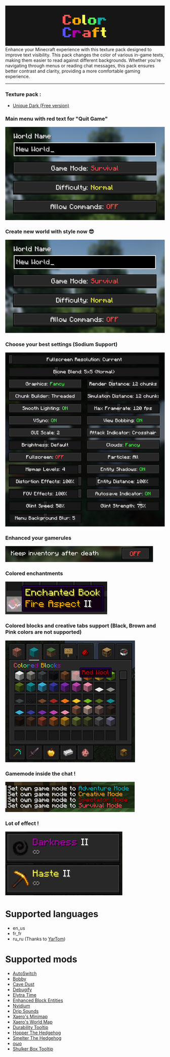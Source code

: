 ![ColorCraft](https://github.com/JustArthur/ColorCraft/blob/main/images/banner.png?raw=true)
Enhance your Minecraft experience with this texture pack designed to improve text visibility. This pack changes the color of various in-game texts, making them easier to read against different backgrounds. Whether you're navigating through menus or reading chat messages, this pack ensures better contrast and clarity, providing a more comfortable gaming experience.

---
### Texture pack :
- [Unique Dark (Free version)](https://modrinth.com/resourcepack/unique-dark)

### Main menu with red text for "Quit Game"
![Quit Game is now red](https://github.com/JustArthur/ColorCraft/blob/main/images/CreateWorld_en.png?raw=true)

### Create new world with style now 😎
![Create new world](https://github.com/JustArthur/ColorCraft/blob/main/images/CreateWorld_en.png?raw=true)

### Choose your best settings (Sodium Support)
![Colors for settings](https://github.com/JustArthur/ColorCraft/blob/main/images/Settings_en.png?raw=true)

### Enhanced your gamerules
![Gamerules support](https://github.com/JustArthur/ColorCraft/blob/main/images/Gamerules_en.png?raw=true)

### Colored enchantments
![Enchantments support](https://github.com/JustArthur/ColorCraft/blob/main/images/Enchantment_en.png?raw=true)

### Colored blocks and creative tabs support (Black, Brown and Pink colors are not supported)
![Colored Blocks support](https://github.com/JustArthur/ColorCraft/blob/main/images/CreativeTabs_en.png?raw=true)

### Gamemode inside the chat !
![Chat](https://github.com/JustArthur/ColorCraft/blob/main/images/Gamemode_en.png?raw=true)

### Lot of effect !
![Effects](https://github.com/JustArthur/ColorCraft/blob/main/images/EffectSupport_en.png?raw=true)

# Supported languages
- en_us
- fr_fr
- ru_ru (Thanks to [YarTom](https://modrinth.com/user/YarTom))

# Supported mods
- [AutoSwitch](https://modrinth.com/mod/autoswitch)
- [Bobby](https://modrinth.com/mod/bobby)
- [Cave Dust](https://modrinth.com/mod/cave-dust)
- [Debugify](https://modrinth.com/mod/debugify)
- [Elytra Time](https://modrinth.com/mod/elytratime)
- [Enhanced Block Entities](https://modrinth.com/mod/ebe)
- [Nvidium](https://modrinth.com/mod/nvidium)
- [Drip Sounds](https://modrinth.com/mod/dripsounds-fabric)
- [Xaero's Minimap](https://modrinth.com/mod/xaeros-minimap)
- [Xaero's World Map](https://modrinth.com/mod/xaeros-world-map)
- [Durability Tooltip](https://modrinth.com/mod/durability-tooltip)
- [Hopper The Hedgehog](https://modrinth.com/mod/hopper-the-hedgehog)
- [Smelter The Hedgehog](https://modrinth.com/mod/smelter-the-hedgehog)
- [oωo](https://modrinth.com/mod/owo-lib)
- [Shulker Box Tooltip](https://modrinth.com/mod/shulkerboxtooltip)